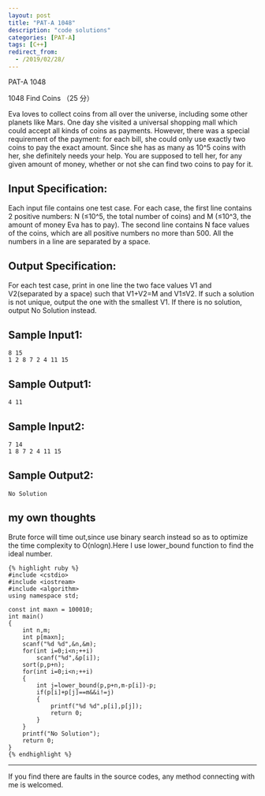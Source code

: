 ```yaml
---
layout: post
title: "PAT-A 1048"
description: "code solutions"
categories: [PAT-A]
tags: [C++]
redirect_from:
  - /2019/02/28/
---
```

PAT-A 1048

1048 Find Coins （25 分）  

Eva loves to collect coins from all over the universe, including some other planets like Mars. One day she visited a universal shopping mall which could accept all kinds of coins as payments. However, there was a special requirement of the payment: for each bill, she could only use exactly two coins to pay the exact amount. Since she has as many as 10^5 coins with her, she definitely needs your help. You are supposed to tell her, for any given amount of money, whether or not she can find two coins to pay for it.

## Input Specification:

Each input file contains one test case. For each case, the first line contains 2 positive numbers: N (≤10^5, the total number of coins) and M (≤10^3, the amount of money Eva has to pay). The second line contains N face values of the coins, which are all positive numbers no more than 500. All the numbers in a line are separated by a space.
    
## Output Specification:

For each test case, print in one line the two face values V1 and V2(separated by a space) such that V1+V2=M and V1≤V2. If such a solution is not unique, output the one with the smallest V1. If there is no solution, output No Solution instead.

## Sample Input1:

    8 15
    1 2 8 7 2 4 11 15
    
## Sample Output1:
    
    4 11
    
## Sample Input2:

    7 14
	1 8 7 2 4 11 15
    
## Sample Output2:
    
    No Solution
	
## my own thoughts
 
Brute force will time out,since use binary search instead so as to optimize the time complexity to O(nlogn).Here I use lower_bound function to find the ideal number.  
  
    {% highlight ruby %}
    #include <cstdio>
    #include <iostream>
    #include <algorithm>
    using namespace std;

    const int maxn = 100010;
    int main()
    {
        int n,m;
        int p[maxn];
        scanf("%d %d",&n,&m);
        for(int i=0;i<n;++i)
            scanf("%d",&p[i]);
        sort(p,p+n);
        for(int i=0;i<n;++i)
        {
            int j=lower_bound(p,p+n,m-p[i])-p;
            if(p[i]+p[j]==m&&i!=j)
            {
                printf("%d %d",p[i],p[j]);
                return 0;
            }
        }   
        printf("No Solution");
        return 0;
    }
	{% endhighlight %}

---
  If you find there are faults in the source codes, any method connecting with me is welcomed.
